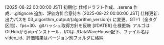 [2025-08-22 00:00:00 JST] 初期化: 仕様ドラフト作成、.serena 作成、.gitignore 追加、評価方針合意待ち
[2025-08-22 00:00:00 JST] 仕様更新: 出力パスを 03_algorithm_output/{algorithm_version}/ に変更、GT=1（全タグ区間）、fps=30、gitハッシュ取得方針を反映
[#DATE#] 仕様更新: アルゴはGitHubからpipインストール、I/Oは../DataWareHouse配下、ファイル名はvideo_id、評価結果はバージョン別フォルダに格納